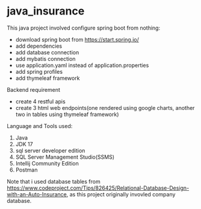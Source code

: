 # java_insurance
This java project involved configure spring boot from nothing:
- download spring boot from https://start.spring.io/
- add dependencies
- add database connection
- add mybatis connection
- use application.yaml instead of application.properties
- add spring profiles
- add thymeleaf framework

Backend requirement
- create 4 restful apis
- create 3 html web endpoints(one rendered using google charts, another two in tables using thymeleaf framework)

Language and Tools used:
1. Java
2. JDK 17
3. sql server developer edition
4. SQL Server Management Studio(SSMS)
5. Intellij Community Edition
6. Postman

Note that i used database tables from https://www.codeproject.com/Tips/826425/Relational-Database-Design-with-an-Auto-Insurance, as this project originally invovled company database.
